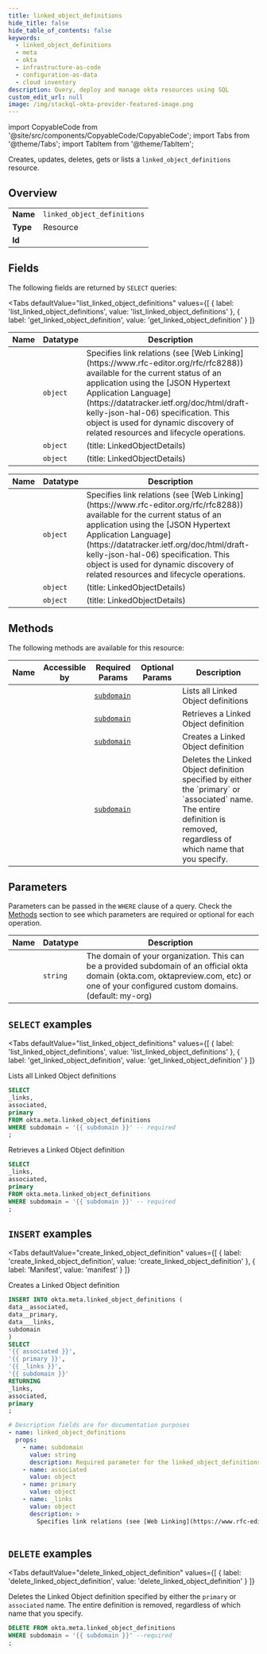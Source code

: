 ```yaml
--- 
title: linked_object_definitions
hide_title: false
hide_table_of_contents: false
keywords:
  - linked_object_definitions
  - meta
  - okta
  - infrastructure-as-code
  - configuration-as-data
  - cloud inventory
description: Query, deploy and manage okta resources using SQL
custom_edit_url: null
image: /img/stackql-okta-provider-featured-image.png
---
```


import CopyableCode from '@site/src/components/CopyableCode/CopyableCode';
import Tabs from '@theme/Tabs';
import TabItem from '@theme/TabItem';

Creates, updates, deletes, gets or lists a <code>linked_object_definitions</code> resource.

## Overview
<table><tbody>
<tr><td><b>Name</b></td><td><code>linked_object_definitions</code></td></tr>
<tr><td><b>Type</b></td><td>Resource</td></tr>
<tr><td><b>Id</b></td><td><CopyableCode code="okta.meta.linked_object_definitions" /></td></tr>
</tbody></table>

## Fields

The following fields are returned by `SELECT` queries:

<Tabs
    defaultValue="list_linked_object_definitions"
    values={[
        { label: 'list_linked_object_definitions', value: 'list_linked_object_definitions' },
        { label: 'get_linked_object_definition', value: 'get_linked_object_definition' }
    ]}
>
<TabItem value="list_linked_object_definitions">

<table>
<thead>
    <tr>
    <th>Name</th>
    <th>Datatype</th>
    <th>Description</th>
    </tr>
</thead>
<tbody>
<tr>
    <td><CopyableCode code="_links" /></td>
    <td><code>object</code></td>
    <td>Specifies link relations (see [Web Linking](https://www.rfc-editor.org/rfc/rfc8288)) available for the current status of an application using the [JSON Hypertext Application Language](https://datatracker.ietf.org/doc/html/draft-kelly-json-hal-06) specification. This object is used for dynamic discovery of related resources and lifecycle operations.</td>
</tr>
<tr>
    <td><CopyableCode code="associated" /></td>
    <td><code>object</code></td>
    <td> (title: LinkedObjectDetails)</td>
</tr>
<tr>
    <td><CopyableCode code="primary" /></td>
    <td><code>object</code></td>
    <td> (title: LinkedObjectDetails)</td>
</tr>
</tbody>
</table>
</TabItem>
<TabItem value="get_linked_object_definition">

<table>
<thead>
    <tr>
    <th>Name</th>
    <th>Datatype</th>
    <th>Description</th>
    </tr>
</thead>
<tbody>
<tr>
    <td><CopyableCode code="_links" /></td>
    <td><code>object</code></td>
    <td>Specifies link relations (see [Web Linking](https://www.rfc-editor.org/rfc/rfc8288)) available for the current status of an application using the [JSON Hypertext Application Language](https://datatracker.ietf.org/doc/html/draft-kelly-json-hal-06) specification. This object is used for dynamic discovery of related resources and lifecycle operations.</td>
</tr>
<tr>
    <td><CopyableCode code="associated" /></td>
    <td><code>object</code></td>
    <td> (title: LinkedObjectDetails)</td>
</tr>
<tr>
    <td><CopyableCode code="primary" /></td>
    <td><code>object</code></td>
    <td> (title: LinkedObjectDetails)</td>
</tr>
</tbody>
</table>
</TabItem>
</Tabs>

## Methods

The following methods are available for this resource:

<table>
<thead>
    <tr>
    <th>Name</th>
    <th>Accessible by</th>
    <th>Required Params</th>
    <th>Optional Params</th>
    <th>Description</th>
    </tr>
</thead>
<tbody>
<tr>
    <td><a href="#list_linked_object_definitions"><CopyableCode code="list_linked_object_definitions" /></a></td>
    <td><CopyableCode code="select" /></td>
    <td><a href="#parameter-subdomain"><code>subdomain</code></a></td>
    <td></td>
    <td>Lists all Linked Object definitions</td>
</tr>
<tr>
    <td><a href="#get_linked_object_definition"><CopyableCode code="get_linked_object_definition" /></a></td>
    <td><CopyableCode code="select" /></td>
    <td><a href="#parameter-subdomain"><code>subdomain</code></a></td>
    <td></td>
    <td>Retrieves a Linked Object definition</td>
</tr>
<tr>
    <td><a href="#create_linked_object_definition"><CopyableCode code="create_linked_object_definition" /></a></td>
    <td><CopyableCode code="insert" /></td>
    <td><a href="#parameter-subdomain"><code>subdomain</code></a></td>
    <td></td>
    <td>Creates a Linked Object definition</td>
</tr>
<tr>
    <td><a href="#delete_linked_object_definition"><CopyableCode code="delete_linked_object_definition" /></a></td>
    <td><CopyableCode code="delete" /></td>
    <td><a href="#parameter-subdomain"><code>subdomain</code></a></td>
    <td></td>
    <td>Deletes the Linked Object definition specified by either the `primary` or `associated` name. The entire definition is removed, regardless of which name that you specify.</td>
</tr>
</tbody>
</table>

## Parameters

Parameters can be passed in the `WHERE` clause of a query. Check the [Methods](#methods) section to see which parameters are required or optional for each operation.

<table>
<thead>
    <tr>
    <th>Name</th>
    <th>Datatype</th>
    <th>Description</th>
    </tr>
</thead>
<tbody>
<tr id="parameter-subdomain">
    <td><CopyableCode code="subdomain" /></td>
    <td><code>string</code></td>
    <td>The domain of your organization. This can be a provided subdomain of an official okta domain (okta.com, oktapreview.com, etc) or one of your configured custom domains. (default: my-org)</td>
</tr>
</tbody>
</table>

## `SELECT` examples

<Tabs
    defaultValue="list_linked_object_definitions"
    values={[
        { label: 'list_linked_object_definitions', value: 'list_linked_object_definitions' },
        { label: 'get_linked_object_definition', value: 'get_linked_object_definition' }
    ]}
>
<TabItem value="list_linked_object_definitions">

Lists all Linked Object definitions

```sql
SELECT
_links,
associated,
primary
FROM okta.meta.linked_object_definitions
WHERE subdomain = '{{ subdomain }}' -- required
;
```
</TabItem>
<TabItem value="get_linked_object_definition">

Retrieves a Linked Object definition

```sql
SELECT
_links,
associated,
primary
FROM okta.meta.linked_object_definitions
WHERE subdomain = '{{ subdomain }}' -- required
;
```
</TabItem>
</Tabs>


## `INSERT` examples

<Tabs
    defaultValue="create_linked_object_definition"
    values={[
        { label: 'create_linked_object_definition', value: 'create_linked_object_definition' },
        { label: 'Manifest', value: 'manifest' }
    ]}
>
<TabItem value="create_linked_object_definition">

Creates a Linked Object definition

```sql
INSERT INTO okta.meta.linked_object_definitions (
data__associated,
data__primary,
data___links,
subdomain
)
SELECT 
'{{ associated }}',
'{{ primary }}',
'{{ _links }}',
'{{ subdomain }}'
RETURNING
_links,
associated,
primary
;
```
</TabItem>
<TabItem value="manifest">

```yaml
# Description fields are for documentation purposes
- name: linked_object_definitions
  props:
    - name: subdomain
      value: string
      description: Required parameter for the linked_object_definitions resource.
    - name: associated
      value: object
    - name: primary
      value: object
    - name: _links
      value: object
      description: >
        Specifies link relations (see [Web Linking](https://www.rfc-editor.org/rfc/rfc8288)) available for the current status of an application using the [JSON Hypertext Application Language](https://datatracker.ietf.org/doc/html/draft-kelly-json-hal-06) specification. This object is used for dynamic discovery of related resources and lifecycle operations.
        
```
</TabItem>
</Tabs>


## `DELETE` examples

<Tabs
    defaultValue="delete_linked_object_definition"
    values={[
        { label: 'delete_linked_object_definition', value: 'delete_linked_object_definition' }
    ]}
>
<TabItem value="delete_linked_object_definition">

Deletes the Linked Object definition specified by either the `primary` or `associated` name. The entire definition is removed, regardless of which name that you specify.

```sql
DELETE FROM okta.meta.linked_object_definitions
WHERE subdomain = '{{ subdomain }}' --required
;
```
</TabItem>
</Tabs>
